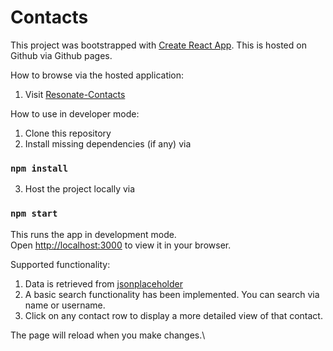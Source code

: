 # Contacts
This project was bootstrapped with [Create React App](https://github.com/facebook/create-react-app).
This is hosted on Github via Github pages. 

How to browse via the hosted application:
1. Visit [Resonate-Contacts](https://fayponjp.github.io/resonate-contacts/)

How to use in developer mode:

1. Clone this repository
2. Install missing dependencies (if any) via
### `npm install`

3. Host the project locally via
### `npm start`

This runs the app in development mode.\
Open [http://localhost:3000](http://localhost:3000) to view it in your browser.

Supported functionality:
1. Data is retrieved from [jsonplaceholder](https://jsonplaceholder.typicode.com/users)
2. A basic search functionality has been implemented. You can search via name or username.
3. Click on any contact row to display a more detailed view of that contact.

The page will reload when you make changes.\
